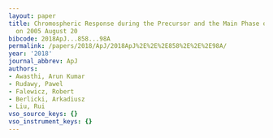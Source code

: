 ```yaml
---
layout: paper
title: Chromospheric Response during the Precursor and the Main Phase of a B6.4 Flare
  on 2005 August 20
bibcode: 2018ApJ...858...98A
permalink: /papers/2018/ApJ/2018ApJ%2E%2E%2E858%2E%2E%2E98A/
year: '2018'
journal_abbrev: ApJ
authors:
- Awasthi, Arun Kumar
- Rudawy, Pawel
- Falewicz, Robert
- Berlicki, Arkadiusz
- Liu, Rui
vso_source_keys: {}
vso_instrument_keys: {}
---
```

